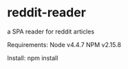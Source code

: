 # reddit-reader
a SPA reader for reddit articles

Requirements: Node v4.4.7
              NPM v2.15.8

Install: npm install


